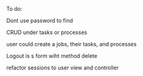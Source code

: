 To do:

Dont use password to find 

CRUD under tasks or processes

user could create a jobs, their tasks, and processes

Logout is s form wiht method delete

refactor sessions to user view and controller